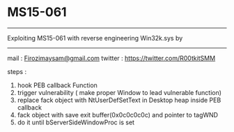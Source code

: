 # MS15-061

****
Exploiting MS15-061 with reverse engineering Win32k.sys by 


****
mail :   Firozimaysam@gmail.com 
twitter : https://twitter.com/R00tkitSMM 


steps :

1.  hook PEB callback Function
2.  trigger vulnerability ( make proper Window to lead vulnerable function)
3.  replace  fack object with NtUserDefSetText in Desktop heap inside PEB callback 
4.  fack object with save exit buffer(0x0c0c0c0c)  and pointer to tagWND 
5.  do it until bServerSideWindowProc is set 

